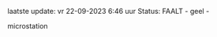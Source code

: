 laatste update: 
vr 22-09-2023  6:46   uur 
Status: FAALT - geel - 
<div class="service Y">microstation</div>